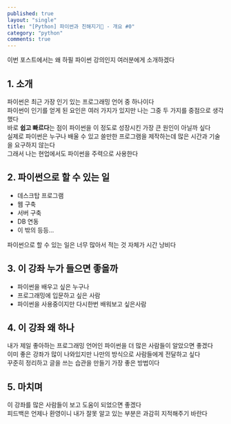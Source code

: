 ```yaml
---
published: true
layout: "single"
title: "[Python] 파이썬과 친해지기🐍 - 개요 #0"
category: "python"
comments: true
---
```


이번 포스트에서는 왜 하필 파이썬 강의인지 여러분에게 소개하겠다

## 1. 소개

파이썬은 최근 가장 인기 있는 프로그래밍 언어 중 하나이다  
파이썬이 인기를 얻게 된 요인은 여러 가지가 있지만 나는 그중 두 가지를 중점으로 생각했다  
바로 **쉽고 빠르다**는 점이 파이썬을 이 정도로 성장시킨 가장 큰 원인이 아닐까 싶다  
실제로 파이썬은 누구나 배울 수 있고 쓸만한 프로그램을 제작하는데 많은 시간과 기술을 요구하지 않는다  
그래서 나는 현업에서도 파이썬을 주력으로 사용한다

## 2. 파이썬으로 할 수 있는 일

- 데스크탑 프로그램
- 웹 구축
- 서버 구축
- DB 연동
- 이 밖의 등등...

파이썬으로 할 수 있는 일은 너무 많아서 적는 것 자체가 시간 낭비다

## 3. 이 강좌 누가 들으면 좋을까

- 파이썬을 배우고 싶은 누구나
- 프로그래밍에 입문하고 싶은 사람
- 파이썬을 사용중이지만 다시한번 배워보고 싶은사람

## 4. 이 강좌 왜 하나

내가 제일 좋아하는 프로그래밍 언어인 파이썬을 더 많은 사람들이 알았으면 좋겠다  
이미 좋은 강좌가 많이 나와있지만 나만의 방식으로 사람들에게 전달하고 싶다  
꾸준히 정리하고 글을 쓰는 습관을 만들기 가장 좋은 방법이다

## 5. 마치며

이 강좌를 많은 사람들이 보고 도움이 되었으면 좋겠다  
피드백은 언제나 환영이니 내가 잘못 알고 있는 부분은 과감히 지적해주기 바란다
